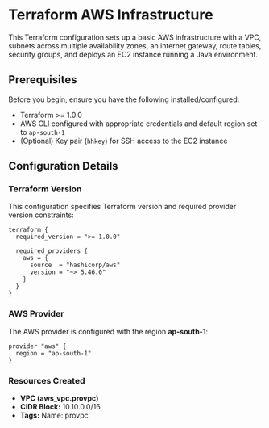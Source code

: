 # Terraform AWS Infrastructure

This Terraform configuration sets up a basic AWS infrastructure with a VPC, subnets across multiple availability zones, an internet gateway, route tables, security groups, and deploys an EC2 instance running a Java environment.

## Prerequisites

Before you begin, ensure you have the following installed/configured:

- Terraform >= 1.0.0
- AWS CLI configured with appropriate credentials and default region set to `ap-south-1`
- (Optional) Key pair (`hhkey`) for SSH access to the EC2 instance

## Configuration Details

### Terraform Version

This configuration specifies Terraform version and required provider version constraints:

```hcl
terraform {
  required_version = ">= 1.0.0"

  required_providers {
    aws = {
      source  = "hashicorp/aws"
      version = "~> 5.46.0"
    }
  }
}
```
### AWS Provider
The AWS provider is configured with the region <b>ap-south-1</b>:
```
provider "aws" {
  region = "ap-south-1"
}
```
### Resources Created
* **VPC (aws_vpc.provpc)**
* **CIDR Block:** 10.10.0.0/16
* **Tags:** Name: provpc
